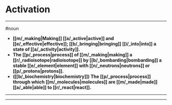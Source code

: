 # Activation
---
#noun
- **[[m/_making|Making]] [[a/_active|active]] and [[e/_effective|effective]]; [[b/_bringing|bringing]] [[i/_into|into]] a state of [[a/_activity|activity]].**
- **The [[p/_process|process]] of [[m/_making|making]] a [[r/_radioisotope|radioisotope]] by [[b/_bombarding|bombarding]] a stable [[e/_element|element]] with [[n/_neutrons|neutrons]] or [[p/_protons|protons]].**
- **([[b/_biochemistry|biochemistry]]) The [[p/_process|process]] through which [[m/_molecules|molecules]] are [[m/_made|made]] [[a/_able|able]] to [[r/_react|react]].**
---
---
